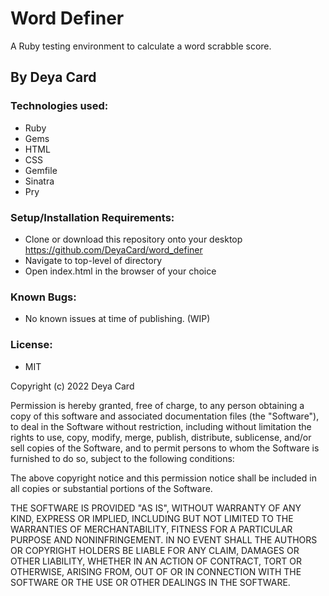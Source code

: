 # Word Definer

A Ruby testing environment to calculate a word scrabble score.

## By Deya Card

### Technologies used:

* Ruby
* Gems
* HTML
* CSS
* Gemfile
* Sinatra
* Pry



### Setup/Installation Requirements:

* Clone or download this repository onto your desktop
https://github.com/DeyaCard/word_definer
* Navigate to top-level of directory
* Open index.html in the browser of your choice



### Known Bugs:
* No known issues at time of publishing. (WIP)


### License: 
* MIT

Copyright (c) 2022 Deya Card

Permission is hereby granted, free of charge, to any person obtaining a copy of this software and associated documentation files (the "Software"), to deal in the Software without restriction, including without limitation the rights to use, copy, modify, merge, publish, distribute, sublicense, and/or sell copies of the Software, and to permit persons to whom the Software is furnished to do so, subject to the following conditions:

The above copyright notice and this permission notice shall be included in all copies or substantial portions of the Software.

THE SOFTWARE IS PROVIDED "AS IS", WITHOUT WARRANTY OF ANY KIND, EXPRESS OR IMPLIED, INCLUDING BUT NOT LIMITED TO THE WARRANTIES OF MERCHANTABILITY, FITNESS FOR A PARTICULAR PURPOSE AND NONINFRINGEMENT. IN NO EVENT SHALL THE AUTHORS OR COPYRIGHT HOLDERS BE LIABLE FOR ANY CLAIM, DAMAGES OR OTHER LIABILITY, WHETHER IN AN ACTION OF CONTRACT, TORT OR OTHERWISE, ARISING FROM, OUT OF OR IN CONNECTION WITH THE SOFTWARE OR THE USE OR OTHER DEALINGS IN THE SOFTWARE.